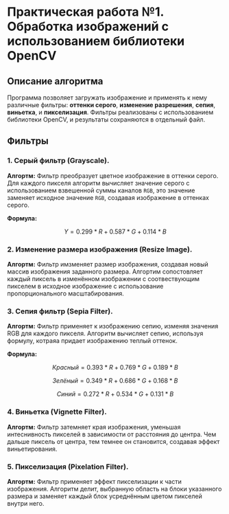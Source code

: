 # Практическая работа №1. Обработка изображений с использованием библиотеки OpenCV

## Описание алгоритма
Программа позволяет загружать изображение и применять к нему различные фильтры: **оттенки серого**, **изменение разрешения**, **сепия**, **виньетка**, и **пикселизация**. Фильтры реализованы с использованием библиотеки OpenCV, и результаты сохраняются в отдельный файл.

## Фильтры
### 1. Серый фильтр (Grayscale).
  **Алгортм:** Фильтр преобразует цветное изображение в оттенки серого. Для каждого пикселя алгоритм вычисляет значение серого с использованием взвешенной суммы каналов `RGB`, это значение заменяет исходное значение `RGB`, создавая изображение в оттенках серого.

  **Формула:**
```math
Y = 0.299 * R + 0.587 * G + 0.114 * B
```

### 2. Изменение размера изображения (Resize Image).
  **Алгортм:** Фильтр имзменяет размер изображения, создавая новый массив изображения заданного размера. Алгортим сопостовляет каждый пиксель в изменённом изображении с соотвествующим пикселем в исходное изображение с использование пропорционального масштабирования.

### 3. Сепия фильтр (Sepia Filter).
  **Алгортм:** Фильтр применяет к изображению сепию, изменяя значения RGB для каждого пикселя. Алгоритм вычисляет сепию, используя формулу, котраяа придает изображению теплый оттенок.

  **Формула:**
```math
Красный = 0.393 * R + 0.769 * G + 0.189 * B
```
```math
Зелёный = 0.349 * R + 0.686 * G + 0.168 * B
```
```math
Синий = 0.272 * R + 0.534 * G + 0.131 * B
```

### 4. Виньетка (Vignette Filter).
  **Алгортм:** Фильтр затемняет края изображения, уменьшая интеснивность пикселей в зависимости от расстояния до центра. Чем дальше пиксель от центра, тем темнее он становится, создавая эффект виньетирования.

### 5. Пикселизация (Pixelation Filter).
  **Алгортм:** Фильтр применяет эффект пикселизации к части изображения. Алгоритм делит, выбранную область на блоки указанного размера и заменяет каждый блок усреднённым цветом пикселей внутри него.
